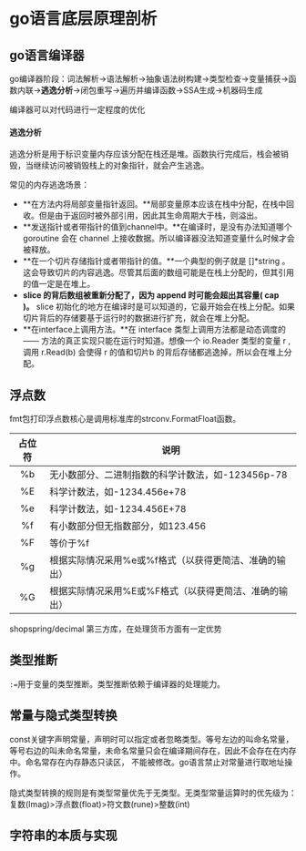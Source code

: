 # go语言底层原理剖析

## go语言编译器

go编译器阶段：词法解析→语法解析→抽象语法树构建→类型检查→变量捕获→函数内联→**逃逸分析**→闭包重写→遍历并编译函数→SSA生成→机器码生成

编译器可以对代码进行一定程度的优化

#### 逃逸分析

逃逸分析是用于标识变量内存应该分配在栈还是堆。函数执行完成后，栈会被销毁，当继续访问被销毁栈上的对象指针，就会产生逃逸。

常见的内存逃逸场景：

- **在方法内将局部变量指针返回。**局部变量原本应该在栈中分配，在栈中回收。但是由于返回时被外部引用，因此其生命周期大于栈，则溢出。
- **发送指针或者带指针的值到channel中。**在编译时，是没有办法知道哪个 goroutine 会在 channel 上接收数据。所以编译器没法知道变量什么时候才会被释放。
- **在一个切片存储指针或者带指针的值。**一个典型的例子就是 []*string 。这会导致切片的内容逃逸。尽管其后面的数组可能是在栈上分配的，但其引用的值一定是在堆上。
- **slice 的背后数组被重新分配了，因为 append 时可能会超出其容量( cap )。** slice 初始化的地方在编译时是可以知道的，它最开始会在栈上分配。如果切片背后的存储要基于运行时的数据进行扩充，就会在堆上分配。
- **在interface上调用方法。**在 interface 类型上调用方法都是动态调度的 —— 方法的真正实现只能在运行时知道。想像一个 io.Reader 类型的变量 r , 调用 r.Read(b) 会使得 r 的值和切片b 的背后存储都逃逸掉，所以会在堆上分配。
## 浮点数

fmt包打印浮点数核心是调用标准库的strconv.FormatFloat函数。

| 占位符 | 说明                                                   |
| :----: | ------------------------------------------------------ |
|   %b   | 无小数部分、二进制指数的科学计数法，如-123456p-78      |
|   %E   | 科学计数法，如-1234.456e+78                            |
|   %e   | 科学计数法，如-1234.456E+78                            |
|   %f   | 有小数部分但无指数部分，如123.456                      |
|   %F   | 等价于%f                                               |
|   %g   | 根据实际情况采用%e或%f格式（以获得更简洁、准确的输出） |
|   %G   | 根据实际情况采用%E或%F格式（以获得更简洁、准确的输出） |

shopspring/decimal 第三方库，在处理货币方面有一定优势

## 类型推断

`:=`用于变量的类型推断。类型推断依赖于编译器的处理能力。

## 常量与隐式类型转换

const关键字声明常量，声明时可以指定或者忽略类型。等号左边的叫命名常量，等号右边的叫未命名常量，未命名常量只会在编译期间存在，因此不会存在在内存中。命名常存在内存静态只读区， 不能被修改。go语言禁止对常量进行取地址操作。

隐式类型转换的规则是有类型常量优先于无类型。无类型常量运算时的优先级为：复数(Imag)>浮点数(float)>符文数(rune)>整数(int)

## 字符串的本质与实现

